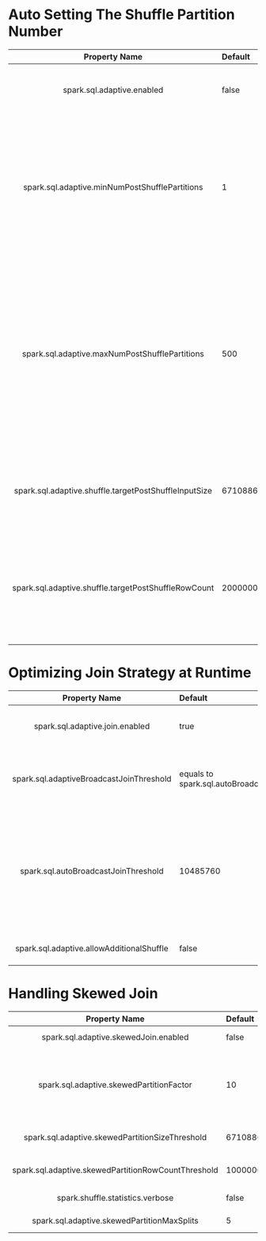 # Auto Setting The Shuffle Partition Number
| Property Name | Default |ProductionEnv| Meaning|
| :------: | :------ | :------ | :------ |
|spark.sql.adaptive.enabled | false | true | When true, enable adaptive query execution. |
|spark.sql.adaptive.minNumPostShufflePartitions|1|1| The minimum number of post-shuffle partitions used in adaptive execution. This can be used to control the minimum parallelism.|
|spark.sql.adaptive.maxNumPostShufflePartitions|500|5000| The maximum number of post-shuffle partitions used in adaptive execution. This is also used as the initial shuffle partition number so please set it to an reasonable value.|
|spark.sql.adaptive.shuffle.targetPostShuffleInputSize|67108864|134217728| The target post-shuffle input size in bytes of a task. By default is 64 MB.|
|spark.sql.adaptive.shuffle.targetPostShuffleRowCount|20000000|default| The target post-shuffle row count of a task. This only takes effect if row count information is collected.|
# Optimizing Join Strategy at Runtime
| Property Name | Default |ProductionEnv| Meaning|
| :------: | :------ | :------ | :------ |
|spark.sql.adaptive.join.enabled|true|true| When true and spark.sql.adaptive.enabled is enabled, a better join strategy is determined at runtime.|
|spark.sql.adaptiveBroadcastJoinThreshold|equals to spark.sql.autoBroadcastJoinThreshold|default| Configures the maximum size in bytes for a table that will be broadcast to all worker nodes when performing a join in adaptive exeuction mode. If not set, it equals to spark.sql.autoBroadcastJoinThreshold.|
|spark.sql.autoBroadcastJoinThreshold|10485760|134217728| Configures the maximum size in bytes for a table that will be broadcast to all worker nodes when performing a join. By setting this value to -1 broadcasting can be disabled. Note that currently statistics are only supported for Hive Metastore tables where the command ANALYZE TABLE <tableName> COMPUTE STATISTICS noscan has been run, and file-based data source tables where the statistics are computed directly on the files of data..|
|spark.sql.adaptive.allowAdditionalShuffle|false|true| When true, additional shuffles are allowed during plan optimizations in adaptive execution.|
# Handling Skewed Join
| Property Name | Default |ProductionEnv| Meaning|
| :------: | :------ | :------ | :------ |
|spark.sql.adaptive.skewedJoin.enabled|false|false| When true and spark.sql.adaptive.enabled is enabled, a skewed join is automatically handled at runtime.|
|spark.sql.adaptive.skewedPartitionFactor|10|default| A partition is considered as a skewed partition if its size is larger than this factor multiple the median partition size and also larger than spark.sql.adaptive.skewedPartitionSizeThreshold, or if its row count is larger than this factor multiple the median row count and also larger than spark.sql.adaptive.skewedPartitionRowCountThreshold.|
|spark.sql.adaptive.skewedPartitionSizeThreshold|67108864|default| Configures the minimum size in bytes for a partition that is considered as a skewed partition in adaptive skewed join.|
|spark.sql.adaptive.skewedPartitionRowCountThreshold|10000000|default| Configures the minimum row count for a partition that is considered as a skewed partition in adaptive skewed join.|
|spark.shuffle.statistics.verbose|false|default| Collect shuffle statistics in verbose mode, including row counts etc. This is required for handling skewed join.|
|spark.sql.adaptive.skewedPartitionMaxSplits|5|default| Configures the maximum number of task to handle a skewed partition in adaptive skewed join.|


